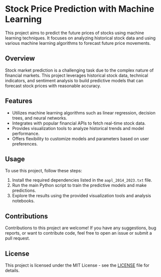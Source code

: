 # Stock Price Prediction with Machine Learning

This project aims to predict the future prices of stocks using machine learning techniques. It focuses on analyzing historical stock data and using various machine learning algorithms to forecast future price movements.

## Overview

Stock market prediction is a challenging task due to the complex nature of financial markets. This project leverages historical stock data, technical indicators, and sentiment analysis to build predictive models that can forecast stock prices with reasonable accuracy.

## Features

- Utilizes machine learning algorithms such as linear regression, decision trees, and neural networks.
- Integrates with popular financial APIs to fetch real-time stock data.
- Provides visualization tools to analyze historical trends and model performance.
- Offers flexibility to customize models and parameters based on user preferences.

## Usage

To use this project, follow these steps:

1. Install the required dependencies listed in the `aapl_2014_2023.txt` file.
2. Run the main Python script to train the predictive models and make predictions.
3. Explore the results using the provided visualization tools and analysis notebooks.

## Contributions

Contributions to this project are welcome! If you have any suggestions, bug reports, or want to contribute code, feel free to open an issue or submit a pull request.

## License

This project is licensed under the MIT License - see the [LICENSE](LICENSE) file for details.
